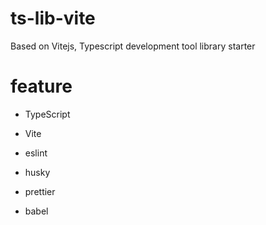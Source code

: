 # ts-lib-vite

Based on Vitejs, Typescript development tool library starter

# feature

- TypeScript
- Vite

- eslint
- husky
- prettier
- babel
